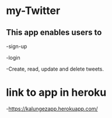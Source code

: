 # my-Twitter
## This app enables users to 

-sign-up

-login

-Create, read, update and delete tweets.

# link to app in heroku
-https://kalungezapp.herokuapp.com/

